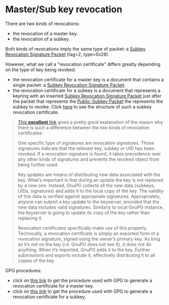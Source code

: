 # Master/Sub key revocation

There are two kinds of revocations:
* the revocation of a master key.
* the revocation of a subkey.

Both kinds of revocations imply the same type of packet:
a [Subkey Revocation Signature Packet](https://tools.ietf.org/html/rfc4880#section-5.2.1) (tag=2, type=0x28).

However, what we call a "revocation certificate" differs greatly depending on the type of key being revoked.
* the revocation certificate for a master key is a document that contains a single packet: a [Subkey Revocation Signature Packet](https://tools.ietf.org/html/rfc4880#section-5.2.1).
* the revocation certificate for a subkey is a document that represents a keyring with an inserted [Subkey Revocation Signature Packet](https://tools.ietf.org/html/rfc4880#section-5.2.1) just after the packet that represents the [Public-Subkey Packet](https://tools.ietf.org/html/rfc4880#section-5.5.1.2) the represents the subkey to revoke.
  Click [here](pgp-packets-subkey-revocation-certificate/after-revocation.txt) to see the structure of such a subkey revocation certificate.

> [This **excellent** link](https://blogs.gentoo.org/mgorny/2019/02/20/gen-revoke-extending-revocation-certificates-to-subkeys/) gives a pretty good explanation of the reason why there is such a difference between the two kinds of revocation certificates:
>
> One specific type of signatures are revocation signatures. Those signatures indicate that the relevant key, subkey or UID has been revoked. If a revocation signature is found, it takes precedence over any other kinds of signatures and prevents the revoked object from being further used.
>
> Key updates are means of distributing new data associated with the key. What’s important is that during an update the key is not replaced by a new one. Instead, GnuPG collects all the new data (subkeys, UIDs, signatures) and adds it to the local copy of the key. The validity of this data is verified against appropriate signatures. Appropriately, anyone can submit a key update to the keyserver, provided that the new data includes valid signatures. Similarly to local GnuPG instance, the keyserver is going to update its copy of the key rather than replacing it.
>
> Revocation certificates specifically make use of this property. Technically, a revocation certificate is simply an exported form of a revocation signature, signed using the owner’s primary key. As long as it’s not on the key (i.e. GnuPG does not see it), it does not do anything. When it’s imported, GnuPG adds it to the key. Further submissions and exports include it, effectively distributing it to all copies of the key. 

GPG procedures:

* click on [this link](pgp-packets-key-revocation-certicate.md) to get the procedure used with GPG to generate a revocation certificate for a master key.
* click on [this link](pgp-packets-subkey-revocation-certificate.md) to get the procedure used with GPG to generate a revocation certificate for a subkey.
